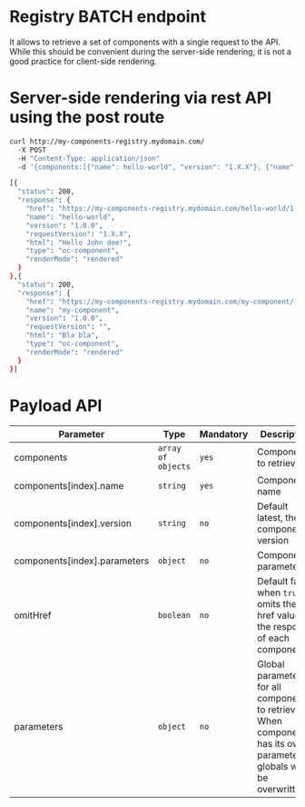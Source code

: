 Registry BATCH endpoint
=======================

It allows to retrieve a set of components with a single request to the API. While this should be convenient during the server-side rendering, it is not a good practice for client-side rendering.

# Server-side rendering via rest API using the post route

```sh
curl http://my-components-registry.mydomain.com/
  -X POST
  -H "Content-Type: application/json"
  -d '{components:[{"name": hello-world", "version": "1.X.X"}, {"name": "my-component", "parameters": { "something": 2345 }}]}'

[{
  "status": 200,
  "response": {
    "href": "https://my-components-registry.mydomain.com/hello-world/1.X.X",
    "name": "hello-world",
    "version": "1.0.0",
    "requestVersion": "1.X.X",
    "html": "Hello John doe!",
    "type": "oc-component",
    "renderMode": "rendered"
  }
},{
  "status": 200,
  "response": {
    "href": "https://my-components-registry.mydomain.com/my-component/?something=2345",
    "name": "my-component",
    "version": "1.0.0",
    "requestVersion": "",
    "html": "Bla bla",
    "type": "oc-component",
    "renderMode": "rendered"
  }
}]
```

# Payload API

|Parameter|Type|Mandatory|Description|
|---------|----|---------|-----------|
|components|`array of objects`|`yes`|Components to retrieve|
|components[index].name|`string`|`yes`|Component name|
|components[index].version|`string`|`no`|Default latest, the component's version|
|components[index].parameters|`object`|`no`|Component's parameters|
|omitHref|`boolean`|`no`|Default false, when `true` omits the href value in the response of each component|
|parameters|`object`|`no`|Global parameters for all components to retrieve. When component has its own parameters, globals will be overwritten|
